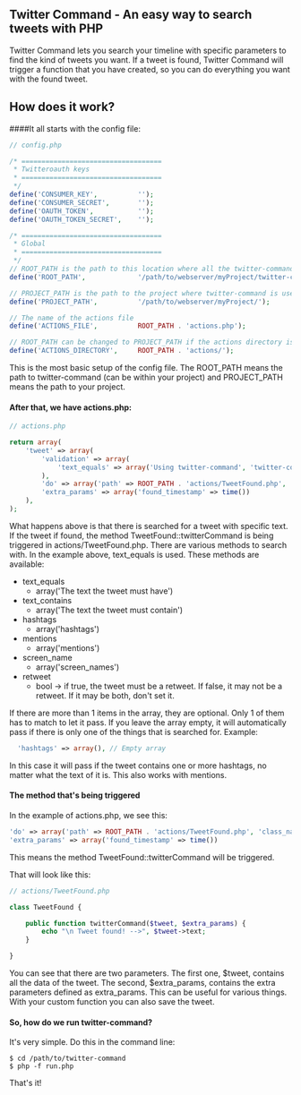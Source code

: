 Twitter Command - An easy way to search tweets with PHP
-------------------------------------------------------

Twitter Command lets you search your timeline with specific parameters to find the kind of tweets you want. If a tweet is found, Twitter Command will trigger a function that you have created, so you can do everything you want with the found tweet.

How does it work?
-----------------
####It all starts with the config file:
```PHP
// config.php

/* ===================================
 * Twitteroauth keys
 * ===================================
 */
define('CONSUMER_KEY', 			'');
define('CONSUMER_SECRET', 		'');
define('OAUTH_TOKEN', 			'');
define('OAUTH_TOKEN_SECRET',	'');

/* ===================================
 * Global
 * ===================================
 */
// ROOT_PATH is the path to this location where all the twitter-command files are stored
define('ROOT_PATH',				'/path/to/webserver/myProject/twitter-command/');

// PROJECT_PATH is the path to the project where twitter-command is used for, so that some files don't have to be in the ROOT_PATH
define('PROJECT_PATH',			'/path/to/webserver/myProject/');

// The name of the actions file
define('ACTIONS_FILE', 			ROOT_PATH . 'actions.php');

// ROOT_PATH can be changed to PROJECT_PATH if the actions directory isn't in the root directory
define('ACTIONS_DIRECTORY',		ROOT_PATH . 'actions/'); 
```
This is the most basic setup of the config file. The ROOT_PATH means the path to twitter-command (can be within your project) and PROJECT_PATH means the path to your project.


#### After that, we have actions.php:
```PHP
// actions.php

return array(
	'tweet' => array(  
		'validation' => array(
			'text_equals' => array('Using twitter-command', 'twitter-command!') // The tweet must be equal to the given text
		),
		'do' => array('path' => ROOT_PATH . 'actions/TweetFound.php', 'class_name' => 'TweetFound', 'method_name' => 'twitterCommand'), 
		'extra_params' => array('found_timestamp' => time()) 
	),
);
```
What happens above is that there is searched for a tweet with specific text. If the tweet if found, the method TweetFound::twitterCommand is being triggered in actions/TweetFound.php.
There are various methods to search with. In the example above, text_equals is used. These methods are available:
* text_equals
  * array('The text the tweet must have')
* text_contains
  * array('The text the tweet must contain')
* hashtags
  * array('hashtags')
* mentions
  * array('mentions')
* screen_name
  * array('screen_names')
* retweet
  * bool -> if true, the tweet must be a retweet. If false, it may not be a retweet. If it may be both, don't set it.

If there are more than 1 items in the array, they are optional. Only 1 of them has to match to let it pass.
If you leave the array empty, it will automatically pass if there is only one of the things that is searched for.
Example:
```PHP
  'hashtags' => array(), // Empty array
```
In this case it will pass if the tweet contains one or more hashtags, no matter what the text of it is. This also works with mentions.

#### The method that's being triggered
In the example of actions.php, we see this:
```PHP
'do' => array('path' => ROOT_PATH . 'actions/TweetFound.php', 'class_name' => 'TweetFound', 'method_name' => 'twitterCommand'),
'extra_params' => array('found_timestamp' => time()) 
```
This means the method TweetFound::twitterCommand will be triggered.

That will look like this:
```PHP
// actions/TweetFound.php

class TweetFound {

	public function twitterCommand($tweet, $extra_params) {
		echo "\n Tweet found! -->", $tweet->text; 
	}

}
```
You can see that there are two parameters. The first one, $tweet, contains all the data of the tweet. The second, $extra_params, contains the extra parameters defined as extra_params. This can be useful for various things.
With your custom function you can also save the tweet.

#### So, how do we run twitter-command?
It's very simple. Do this in the command line: 
```
$ cd /path/to/twitter-command
$ php -f run.php
```
That's it!

